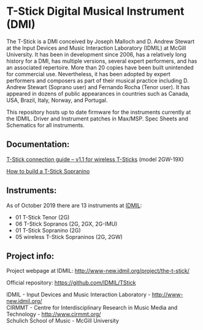 # T-Stick Digital Musical Instrument (DMI)

The T-Stick is a DMI conceived by Joseph Malloch and D. Andrew Stewart at the Input Devices and Music Interaction Laboratory (IDMIL) at McGill University. It has been in development since 2006, has a relatively long history for a DMI, has multiple versions, several expert performers, and has an associated repertoire. More than 20 copies have been built unintended for commercial use. Nevertheless, it has been adopted by expert performers and composers as part of their musical practice including D. Andrew Stewart (Soprano user) and Fernando Rocha (Tenor user). It has appeared in dozens of public appearances in countries such as Canada, USA, Brazil, Italy, Norway, and Portugal.

This repository hosts up to date firmware for the instruments currently  at the IDMIL. Driver and Instrument patches in Max/MSP. Spec Sheets and Schematics for all instruments.

## Documentation:

[T-Stick connection guide – v1.1 for wireless T-Sticks](./Sopranino/2GW/FW19101/Docs/T-Stick_Connecting_Guide(v1.1).md) (model 2GW-19X)

[How to build a T-Stick Sopranino](./Sopranino/2GW/FW19101/Docs/building_instructions.md)


## Instruments:

As of October 2019 there are 13 instruments at [IDMIL](http://www.idmil.org):

- 01 T-Stick Tenor (2G)
- 06 T-Stick Sopranos (2G, 2GX, 2G-IMU)
- 01 T-Stick Sopranino (2G)
- 05 wireless T-Stick Sopraninos (2G, 2GW)

## Project info:

Project webpage at IDMIL: http://www-new.idmil.org/project/the-t-stick/

Official repository: https://github.com/IDMIL/TStick

IDMIL - Input Devices and Music Interaction Laboratory - http://www-new.idmil.org/ \
CIRMMT - Centre for Interdisciplinary Research in Music Media and Technology - http://www.cirmmt.org/ \
Schulich School of Music - McGill University
